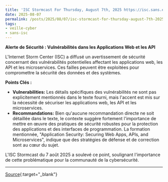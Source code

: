 ```yaml
---
title: 'ISC Stormcast For Thursday, August 7th, 2025 https://isc.sans.edu/podcastdetail/9560, (Thu, Aug 7th)'
date: 2025-08-07
permalink: /posts/2025/08/07/isc-stormcast-for-thursday-august-7th-2025-httpsiscsansedupodcastdetail9560-thu-aug-7th/
tags:
- veille-cyber
- sans-isc
---
```

**Alerte de Sécurité : Vulnérabilités dans les Applications Web et les API**

L'Internet Storm Center (ISC) a diffusé un avertissement de sécurité concernant des vulnérabilités potentielles affectant les applications web, les API et les microservices. Ces failles peuvent être exploitées pour compromettre la sécurité des données et des systèmes.

**Points Clés :**

*   **Vulnerabilities:** Les détails spécifiques des vulnérabilités ne sont pas explicitement mentionnés dans le texte fourni, mais l'accent est mis sur la nécessité de sécuriser les applications web, les API et les microservices.
*   **Recommandations:** Bien qu'aucune recommandation directe ne soit détaillée dans le texte, le contexte suggère fortement l'importance de mettre en œuvre des pratiques de sécurité robustes pour la protection des applications et des interfaces de programmation. La formation mentionnée, "Application Security: Securing Web Apps, APIs, and Microservices", indique que des stratégies de défense et de correction sont au cœur du sujet.

L'ISC Stormcast du 7 août 2025 a soulevé ce point, soulignant l'importance de cette problématique pour la communauté de la cybersécurité.

---
[Source](https://isc.sans.edu/diary/rss/32182){:target="_blank"}

